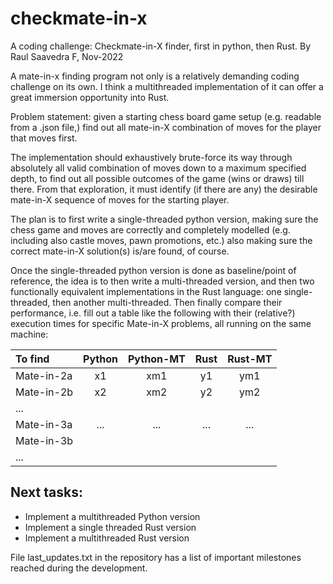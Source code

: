# checkmate-in-x
A coding challenge: Checkmate-in-X finder, first in python, then Rust.
By Raul Saavedra F, Nov-2022

A mate-in-x finding program not only is a relatively demanding coding
challenge on its own. I think a multithreaded implementation of it can
offer a great immersion opportunity into Rust.

Problem statement: given a starting chess board game setup (e.g.
readable from a .json file,) find out all mate-in-X combination of
moves for the player that moves first.

The implementation should exhaustively brute-force its way through
absolutely all valid combination of moves down to a maximum specified depth,
to find out all possible outcomes of the game (wins or draws) till there.
From that exploration, it must identify (if there are any) the desirable
mate-in-X sequence of moves for the starting player.

The plan is to first write a single-threaded python version, making sure
the chess game and moves are correctly and completely modelled (e.g.
including also castle moves, pawn promotions, etc.) also making sure 
the correct mate-in-X solution(s) is/are found, of course.

Once the single-threaded python version is done as baseline/point of reference, 
the idea is to then write a multi-threaded version, and then two functionally 
equivalent implementations in the Rust language: one single-threaded, then 
another multi-threaded. Then finally compare their performance, i.e. fill out a 
table like the following with their (relative?) execution times for specific 
Mate-in-X problems, all running on the same machine:


|  To find   | Python | Python-MT | Rust | Rust-MT |
|:-----------|:------:|:---------:|:----:|:-------:|
| Mate-in-2a | x1     | xm1       | y1   | ym1     |
| Mate-in-2b | x2     | xm2       | y2   | ym2     |
| ...        | | | | |
| Mate-in-3a | ... | ... | ... | ... |
| Mate-in-3b | | | | |
| ...        | | | | |

## Next tasks:
- Implement a multithreaded Python version
- Implement a single threaded Rust version
- Implement a multithreaded Rust version

File last_updates.txt in the repository has a list of important milestones reached 
during the development.
